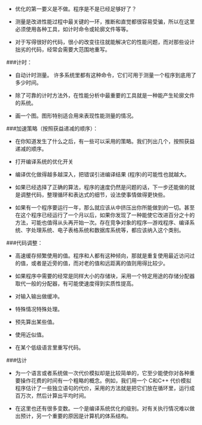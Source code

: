 - 优化的第一要义是不做。程序是不是已经足够好了？

- 测量是改进性能过程中最关键的一环，推断和直觉都很容易受骗，所以在这里必须使用各种工具，如计时命令或轮廓文件等等。

- 对于写得很好的代码，很小的改变往往就能解决它的性能问题，而对那些设计拙劣的代码，经常会需要大范围地重写。

###计时：

- 自动计时测量。 许多系统里都有这种命令，它们可用于测量一个程序到底用了多少时间。

- 除了可靠的计时方法外，在性能分析中最重要的工具就是一种能产生轮廓文件的系统。

- 画一个图。图形特别适合用来表现性能测量的情况。

###加速策略（按照获益递减的顺序）：

- 在你知道发生了什么之后，有一些可以采用的策略。我们列出几个，按照获益递减的顺序。

- 打开编译系统的优化开关

- 编译优化做得越多越深入，把错误引进编译结果 (程序)的可能性也就越大。

- 如果已经选择了正确的算法，程序的速度仍然是问题的话，下一步还能做的就是调整代码，整理循环和表达式的细节，设法使事情做得更快些。

- 如果有一个程序要运行一年，那么就应该从中挤压出你所能做到的一切。甚至在这个程序已经运行了一个月以后，如果你发现了一种能使它改进百分之十的方法，可能也值得从头再开始一次。存在竞争对象的程序—游戏程序、编译系统、字处理系统、电子表格系统和数据库系统等，都应该纳入这个类别。

###代码调整：

- 高速缓存频繁使用的值。程序和人都有这种倾向，那就是重复使用最近访问过的值，或者是近旁的值，而对老的值和远距离的值则用得比较少。

- 如果程序中需要的经常是同样大小的存储块，采用一个特定用途的存储分配器取代一般的分配器，有可能使速度得到实质性提高。

- 对输入输出做缓冲。

- 特殊情况特殊处理。

- 预先算出某些值。

- 使用近似值。

- 在某个低级语言里重写代码。

###估计

- 为一个语言或者系统做一次代价模拟却是比较简单的，它至少能使你对各种重要操作花费的时间有一个粗略的概念。例如，我们用一个 C和C++ 代价模拟程序估计了一些独立语句的代价，采用的方法就是把它们放在循环里，运行成百万次，然后计算出平均时间。

- 在这里也还有很多变数。一个是编译系统优化的级别。对有关执行情况难以做出预计，另一个重要的原因是计算机的体系结构。

